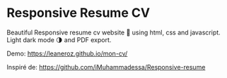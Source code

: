 # Responsive Resume CV

Beautiful Responsive resume cv website 📄 using html, css and javascript. Light dark mode 🌗 and PDF export.

Demo: https://leaneroz.github.io/mon-cv/

Inspiré de: https://github.com/iMuhammadessa/Responsive-resume
